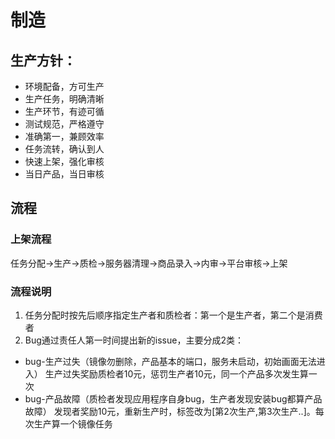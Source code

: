 # 制造

## 生产方针：

- 环境配备，方可生产
- 生产任务，明确清晰
- 生产环节，有迹可循
- 测试规范，严格遵守
- 准确第一，兼顾效率
- 任务流转，确认到人
- 快速上架，强化审核
- 当日产品，当日审核


## 流程

### 上架流程

任务分配->生产->质检->服务器清理->商品录入->内审->平台审核->上架

### 流程说明

1. 任务分配时按先后顺序指定生产者和质检者：第一个是生产者，第二个是消费者
2. Bug通过责任人第一时间提出新的issue，主要分成2类：
 - bug-生产过失（镜像勿删除，产品基本的端口，服务未启动，初始画面无法进入）
   生产过失奖励质检者10元，惩罚生产者10元，同一个产品多次发生算一次
 - bug-产品故障（质检者发现应用程序自身bug，生产者发现安装bug都算产品故障）
   发现者奖励10元，重新生产时，标签改为[第2次生产,第3次生产..]。每次生产算一个镜像任务

